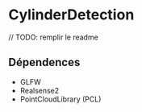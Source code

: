 # CylinderDetection

// TODO: remplir le readme

## Dépendences
* GLFW
* Realsense2
* PointCloudLibrary (PCL)